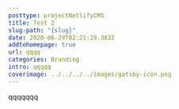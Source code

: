 ```yaml
---
posttype: projectNetlifyCMS
title: Test 2
slug-path: "{slug}"
date: 2020-06-29T02:21:29.382Z
addtohomepage: true
url: qqqq
categories: Branding
intro: qqqqq
coverimage: ../../../../images/gatsby-icon.png
---
```

qqqqqqq